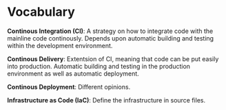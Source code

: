 # Vocabulary

**Continous Integration (CI)**: A strategy on how to integrate code with the
mainline code continously. Depends upon automatic building and testing within
the development environment.

**Continous Delivery**: Extentsion of CI, meaning that code can be put easily
into production. Automatic building and testing in the production environment
as well as automatic deployment.

**Continous Deployment**: Different opinions.

**Infrastructure as Code (IaC)**: Define the infrastructure in source files.
